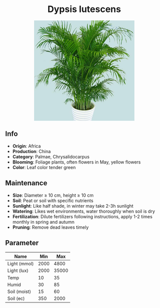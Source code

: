 <h1 align='center'>Dypsis lutescens</h1>
<p align="center">
    <img 
        align='center'
        width='320'
        src="../images/dypsis lutescens.png" 
        alt='Dypsis lutescens' />
</p>

## Info

 - **Origin**: Africa
 - **Production**: China
 - **Category**: Palmae, Chrysalidocarpus
 - **Blooming**: Foliage plants, often flowers in May, yellow flowers
 - **Color**: Leaf color tender green

## Maintenance

 - **Size**: Diameter ≥ 10 cm, height ≥ 10 cm
 - **Soil**: Peat or soil with specific nutrients
 - **Sunlight**: Like half shade, in winter may take 2-3h sunlight
 - **Watering**: Likes wet environments, water thoroughly when soil is dry
 - **Fertilization**: Dilute fertilizers following instructions, apply 1-2 times monthly in spring and autumn
 - **Pruning**: Remove dead leaves timely

## Parameter

| Name         | Min  | Max   |
|--------------|------|-------|
| Light (mmol) | 2000 | 4800  |
| Light (lux)  | 2000 | 35000 |
| Temp         | 10    | 35    |
| Humid        | 30   | 85    |
| Soil (moist) | 15   | 60    |
| Soil (ec)    | 350  | 2000  |
